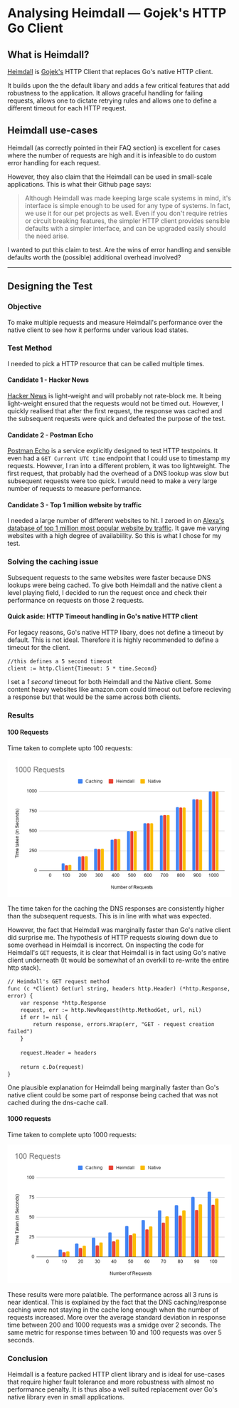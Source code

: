 # Analysing Heimdall — Gojek's HTTP Go Client


## What is Heimdall?

[Heimdall](https://github.com/gojek/heimdall) is [Gojek's](https://www.gojek.io/) HTTP Client that replaces Go's native HTTP client. 

It builds upon the the default libary and adds a few critical features that add robustness to the application. It allows graceful handling for failing requests, allows one to dictate retrying rules and allows one to define a different timeout for each HTTP request.


	
## Heimdall use-cases

Heimdall (as correctly pointed in their FAQ section) is excellent for cases where the number of requests are high and it is infeasible to do custom error handling for each request. 

However, they also claim that the Heimdall can be used in small-scale applications. This is what their Github page says:

>Although Heimdall was made keeping large scale systems in mind, it's interface is simple enough to be used for any type of systems. In fact, we use it for our pet projects as well. Even if you don't require retries or circuit breaking features, the simpler HTTP client provides sensible defaults with a simpler interface, and can be upgraded easily should the need arise.

I wanted to put this claim to test. Are the wins of error handling and sensible defaults worth the (possible) additional overhead involved? 


---

## Designing the Test

### Objective

To make multiple requests and measure Heimdall's performance over the native client to see how it performs under various load states.

### Test Method

I needed to pick a HTTP resource that can be called multiple times. 
#### Candidate 1 - Hacker News
[Hacker News](https://news.ycombinator.com) is light-weight and will probably not rate-block me. It being light-weight ensured that the requests would not be timed out. However, I quickly realised that after the first request, the response was cached and the subsequent requests were quick and defeated the purpose of the test. 

#### Candidate 2 - Postman Echo
[Postman Echo](https://postman-echo.com) is a service explicitly designed to test HTTP testpoints. It even had a ```GET Current UTC time``` endpoint that I could use to timestamp my requests. However, I ran into a different problem, it was too lightweight. The first request, that probably had the overhead of a DNS lookup was slow but subsequent requests were too quick. I would need to make a very large number of requests to measure performance. 

#### Candidate 3 - Top 1 million website by traffic
I needed a large number of different websites to hit. I zeroed in on [Alexa's database of top 1 million most popular website by traffic](https://www.kaggle.com/cheedcheed/top1m). It gave me varying websites with a high degree of availabiility. So this is what I chose for my test.

### Solving the caching issue
Subsequent requests to the same websites were faster because DNS lookups were being cached. To give both Heimdall and the native client a level playing field, I decided to run the request once and check their performance on requests on those 2 requests. 

#### Quick aside:  HTTP Timeout handling in Go's native HTTP client

For legacy reasons, Go's native HTTP libary, does not define a timeout by default. This is not ideal. Therefore it is highly recommended to define a timeout for the client. 

	//this defines a 5 second timeout
	client := http.Client{Timeout: 5 * time.Second}

I set a *1 second* timeout for both Heimdall and the Native client. Some content heavy websites like amazon.com could  timeout out before recieving a response but that would be the same across both clients. 

### Results

#### 100 Requests

Time taken to complete upto 100 requests:

![100 requests graph](https://raw.githubusercontent.com/traghav/rainbow-bridge/master/resources/100r.png)

The time taken for the caching the DNS responses are consistently higher than the subsequent requests. This is in line with what was expected.

However, the fact that Heimdall was marginally faster than Go's native client did surprise me. The hypothesis of HTTP requests slowing down due to some overhead in Heimdall is incorrect. 
On inspecting the code for Heimdall's ```GET``` requests, it is clear that Heimdall is in fact using Go's native client underneath (It would be somewhat of an overkill to re-write the entire http stack).

	// Heimdall's GET request method
	func (c *Client) Get(url string, headers http.Header) (*http.Response, error) {
		var response *http.Response
		request, err := http.NewRequest(http.MethodGet, url, nil)
		if err != nil {
			return response, errors.Wrap(err, "GET - request creation failed")
		}

		request.Header = headers

		return c.Do(request)
	}


One plausible explanation for Heimdall being marginally faster than Go's native client could be some part of response being cached that was not cached during the dns-cache call. 

#### 1000 requests

Time taken to complete upto 1000 requests:

![1000 requests graph](https://raw.githubusercontent.com/traghav/rainbow-bridge/master/resources/1000r.png)

These results were more palatible. The performance across all 3 runs is near identical. This is explained by the fact that the DNS caching/response caching were not staying in the cache long enough when the number of requests increased. More over the average standard deviation in response time between 200 and 1000 requests was a smidge over 2 seconds. The same metric for response times between 10 and 100 requests was over 5 seconds. 

### Conclusion

Heimdall is a feature packed HTTP client library and is ideal for use-cases that require higher fault tolerance and more robustness with almost no performance penalty. It is thus also a well suited replacement over Go's native library even in small applications. 





